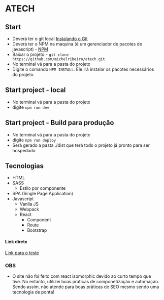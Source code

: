# ATECH

## Start
- Deverá ter o git local [Instalando o Git](https://git-scm.com/book/pt-br/v1/Primeiros-passos-Instalando-Git)
- Deverá ter o NPM na maquina (é um gerenciador de pacotes de javascript) - [NPM](https://docs.npmjs.com/getting-started/what-is-npm)
- Baixar o projeto - `git clone https://github.com/michelribeiro/atech.git`
- No terminal vá para a pasta do projeto
- Digite o comando `NPM INSTALL`. Ele irá instalar os pacotes necessários do projeto.

## Start project - local
- No terminal vá para a pasta do projeto
- digite `npm run dev`

## Start project - Build para produção
- No terminal vá para a pasta do projeto
- digite `npm run deploy`
- Será gerado a pasta ./dist que terá todo o projeto já pronto para ser hospedado

## Tecnologias
- HTML
- SASS
  - Estilo por componente
- SPA (Single Page Application)
- Javascript
  - Vanila JS
  - Webpack
  - React
    - Component
    - Route
    - Bootstrap

#### Link direto

[Link para o teste](https://michelribeiro.github.io/atech/#/)

### OBS
- O site não foi feito com react isomorphic devido ao curto tempo que tive. No entanto, utilizei boas práticas de componetização e automação. Sendo assim, não atende para boas práticas de SEO mesmo sendo uma tecnologia de ponta!

